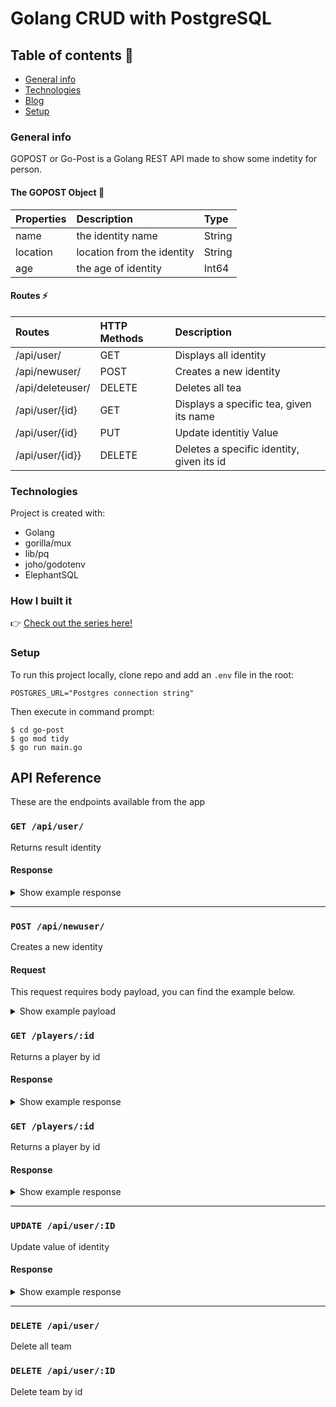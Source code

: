 # Golang CRUD with PostgreSQL

## Table of contents 👀
* [General info](#general-info)
* [Technologies](#technologies)
* [Blog](#blog)
* [Setup](#setup)


### General info
GOPOST or Go-Post is a Golang REST API made to show some indetity for person. 

#### The GOPOST Object 🍵
| Properties | Description | Type  |
|:----------- |:---------------|:--------|
|name| the identity name | String| 
|location| location from the identity | String |
|age| the age of identity | Int64 | 


#### Routes ⚡
| Routes | HTTP Methods| Description
|:------- |:---------------|:--------------
| /api/user/     | GET                  | Displays all identity
| /api/newuser/      | POST               | Creates a new identity
| /api/deleteuser/      | DELETE            | Deletes all tea
|/api/user/{id}| GET     | Displays a specific tea, given its name
|/api/user/{id}| PUT  | Update identitiy Value
|/api/user/{id}}| DELETE | Deletes a specific identity, given its id
	
### Technologies
Project is created with:

* Golang 
* gorilla/mux 
* lib/pq  
* joho/godotenv 
* ElephantSQL



### How I built it
👉 [Check out the series here!](https://berkaryasemampunya.medium.com/build-crud-apps-in-golang-with-postgresql-3be08d31a1f1)


### Setup
To run this project locally, clone repo and add an `.env` file in the root:
```
POSTGRES_URL="Postgres connection string"
```

Then execute in command prompt:
```
$ cd go-post
$ go mod tidy
$ go run main.go
```

## API Reference

These are the endpoints available from the app

### `GET /api/user/`

Returns result identity

#### Response

<details><summary>Show example response</summary>
<p>

```json
{
  "data": [
    {
     "id":40,
     "name":"hafizh",
     "location": "widodo",
     "age":22,
    }
  ]
}
```

</p>
</details>

---


### `POST /api/newuser/`

Creates a new identity

#### Request 

This request requires body payload, you can find the example below.

<details><summary>Show example payload</summary>
<p>

```json
{
 "name":"hafizh",
 "location":"kansas",
 "age":12
}
```
</p>
</details>


### `GET /players/:id`

Returns a player by id

#### Response

<details><summary>Show example response</summary>
<p>

```json
{
  "meta": {
    "code": 200
  },
  "data": {
    "id": "5f6a5c31d7c451c369802c02",
    "name": "John Doe 1",
    "nickname": "Lolo",
    "position": "forward",
    "created_at": "2020-09-22T20:18:57.957Z"
  }
}
```

</p>
</details>


### `GET /players/:id`

Returns a player by id

#### Response

<details><summary>Show example response</summary>
<p>

```json
{
  "meta": {
    "code": 200
  },
  "data": {
    "id": "5f6a5c31d7c451c369802c02",
    "name": "John Doe 1",
    "nickname": "Lolo",
    "position": "forward",
    "created_at": "2020-09-22T20:18:57.957Z"
  }
}
```

</p>
</details>

---

### `UPDATE /api/user/:ID`

Update value of identity
	
#### Response

<details><summary>Show example response</summary>
<p>

```json
{
    "name": "hafizah",
    "location": "toronto",
    "age": 25,  
}
```

</p>
</details>


---

### `DELETE /api/user/`

Delete all team
	
### `DELETE /api/user/:ID`

Delete team by id